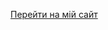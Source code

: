 [Перейти на мій сайт](https://nasococos0987-artempro.github.io/nike-pro.github.io/nasococosproartem.github.io/)
